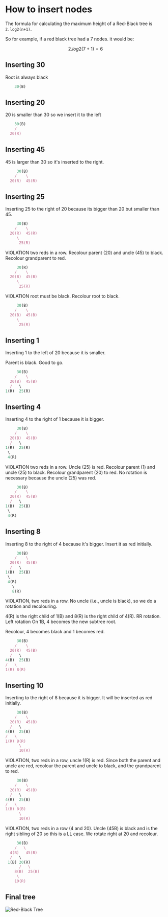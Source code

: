 # How to insert nodes

The formula for calculating the maximum height of a Red-Black tree is `2.log2(n+1)`.

So for example, if a red black tree had a 7 nodes. it would be: 

```math
2.log2(7+1) = 6
```

## Inserting 30

Root is always black

```ruby
    30(B)
```


## Inserting 20

20 is smaller than 30 so we insert it to the left

```ruby
    30(B)
    / 
  20(R)
```

## Inserting 45

45 is larger than 30 so it's inserted to the right.

```ruby
     30(B)
    /    \
  20(R)  45(R)
```


## Inserting 25

Inserting 25 to the right of 20 because its bigger than 20 but smaller than 45.

```ruby
     30(B)
    /    \
  20(R)  45(R)
     \
      25(R)
```

VIOLATION two reds in a row. Recolour parent (20) and uncle (45) to black. Recolour grandparent to red.

```ruby
     30(R)
    /    \
  20(B)  45(B)
     \
      25(R)
```

VIOLATION root must be black. Recolour root to black.


```ruby
     30(B)
    /    \
  20(B)  45(B)
     \
      25(R)
```

## Inserting 1

Inserting 1 to the left of 20 because it is smaller.

Parent is black. Good to go.


```ruby
     30(B)
    /    \
  20(B)  45(B)
  /   \
1(R)  25(R)
```


## Inserting 4

Inserting 4 to the right of 1 because it is bigger.


```ruby
     30(B)
    /    \
  20(B)  45(B)
  /   \
1(R)  25(R)
 \
 4(R)
```

VIOLATION two reds in a row. Uncle (25) is red. Recolour parent (1) and uncle (25) to black. Recolour grandparent (20)
to red. No rotation is necessary because the uncle (25) was red.

```ruby
     30(B)
    /    \
  20(R)  45(B)
  /   \
1(B)  25(B)
 \
 4(R)
```


## Inserting 8

Inserting 8 to the right of 4 because it's bigger. Insert it as red initially.

```ruby
     30(B)
    /    \
  20(R)  45(B)
  /   \
1(B)  25(B)
 \
 4(R)
   \
   8(R)
```

VIOLATION, two reds in a row. No uncle (i.e., uncle is black), so we do a rotation and recolouring.

4(R) is the right child of 1(B) and 8(R) is the right child of 4(R). RR rotation. Left rotation
On 1B, 4 becomes the new subtree root. 

Recolour, 4 becomes black and 1 becomes red.

```ruby
     30(B)
    /    \
  20(R)  45(B)
  /   \
4(B)  25(B)
/   \
1(R) 8(R)
```

## Inserting 10

Inserting to the right of 8 because it is bigger. It will be inserted as red initially.

```ruby
     30(B)
    /    \
  20(R)  45(B)
  /   \
4(B)  25(B)
/   \
1(R) 8(R)
      \
      10(R)
```

VIOLATION, two reds in a row, uncle 1(R) is red. Since both the parent and uncle are red, recolour the parent
and uncle to black, and the grandparent to red.

```ruby
     30(B)
    /    \
  20(R)  45(B)
  /   \
4(R)  25(B)
/   \
1(B) 8(B)
      \
      10(R)
```

VIOLATION, two reds in a row (4 and 20). Uncle (45B) is black and is the right sibling of 20
so this is a LL case. We rotate right at 20 and recolour.

```ruby
     30(B)
    /   \
  4(B)   45(B)
  /   \     
 1(B) 20(R) 
      /   \
    8(B)  25(B)
     \
    10(R)
```

## Final tree

![Red-Black Tree](./tree.svg)